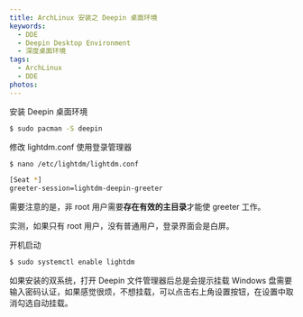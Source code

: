 ```yaml
---
title: ArchLinux 安装之 Deepin 桌面环境
keywords:
  - DDE
  - Deepin Desktop Environment
  - 深度桌面环境
tags:
  - ArchLinux
  - DDE
photos:
---
```


安装 Deepin 桌面环境

```sh
$ sudo pacman -S deepin
```

修改 lightdm.conf 使用登录管理器

```sh
$ nano /etc/lightdm/lightdm.conf

[Seat *]
greeter-session=lightdm-deepin-greeter
```

需要注意的是，非 root 用户需要**存在有效的主目录**才能使 greeter 工作。

实测，如果只有 root 用户，没有普通用户，登录界面会是白屏。

开机启动

```sh
$ sudo systemctl enable lightdm
```

如果安装的双系统，打开 Deepin 文件管理器后总是会提示挂载 Windows 盘需要输入密码认证，如果感觉很烦，不想挂载，可以点击右上角设置按钮，在设置中取消勾选自动挂载。
